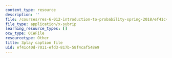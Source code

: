 ```yaml
---
content_type: resource
description: ''
file: /courses/res-6-012-introduction-to-probability-spring-2018/ef41c40d7011efd3817b58f4caf548e9_BW_EHmZf2pM.srt
file_type: application/x-subrip
learning_resource_types: []
ocw_type: OCWFile
resourcetype: Other
title: 3play caption file
uid: ef41c40d-7011-efd3-817b-58f4caf548e9
---
```

